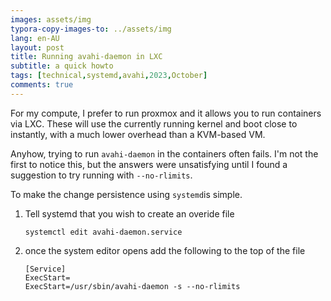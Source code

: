 ```yaml
---
images: assets/img
typora-copy-images-to: ../assets/img
lang: en-AU
layout: post
title: Running avahi-daemon in LXC
subtitle: a quick howto
tags: [technical,systemd,avahi,2023,October]
comments: true
---
```


For my compute, I prefer to run proxmox and it allows you to run containers via LXC. These will use the currently running kernel and boot close to instantly, with a much lower overhead than a KVM-based VM.

Anyhow, trying to run `avahi-daemon` in the containers often fails. I'm not the first to notice this, but the answers were unsatisfying until I found a suggestion to try running with `--no-rlimits`. 

To make the change persistence using `systemd`is simple.

1. Tell systemd that you wish to create an overide file
   ```
   systemctl edit avahi-daemon.service
   ```

2. once the system editor opens add the following to the top of the file
   ```
   [Service]
   ExecStart=
   ExecStart=/usr/sbin/avahi-daemon -s --no-rlimits
   ```

   
